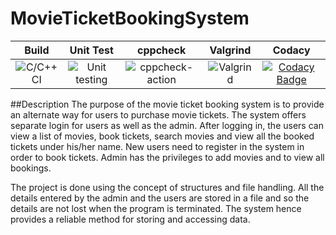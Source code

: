 # MovieTicketBookingSystem

|Build|Unit Test|cppcheck|Valgrind|Codacy|
|:--:|:--:|:--:|:--:|:--:|
![C/C++ CI](https://github.com/stepin104542/MovieTicketBookingSystem/workflows/C/C++%20CI/badge.svg) | ![Unit testing](https://github.com/stepin104542/MovieTicketBookingSystem/workflows/Unit%20testing/badge.svg) | ![cppcheck-action](https://github.com/stepin104542/MovieTicketBookingSystem/workflows/cppcheck-action/badge.svg) | ![Valgrind](https://github.com/stepin104542/MovieTicketBookingSystem/workflows/Valgrind/badge.svg) | [![Codacy Badge](https://app.codacy.com/project/badge/Grade/c203f3fcec184e12ad82141c6aa9bcbd)](https://www.codacy.com/gh/stepin104542/MovieTicketBookingSystem/dashboard?utm_source=github.com&amp;utm_medium=referral&amp;utm_content=stepin104542/MovieTicketBookingSystem&amp;utm_campaign=Badge_Grade)

##Description
The purpose of the movie ticket booking system is to provide an alternate way for users to purchase movie tickets. The system offers separate login for users as well as the admin. After logging in, the users can view a list of movies, book tickets, search movies and view all the booked tickets under his/her name. New users need to register in the system in order to book tickets. Admin has the privileges to add movies and to view all bookings. 

The project is done using the concept of structures and file handling. All the details entered by the admin and the users are stored in a file and so the details are not lost when the program is terminated. The system hence provides a reliable method for storing and accessing data.
